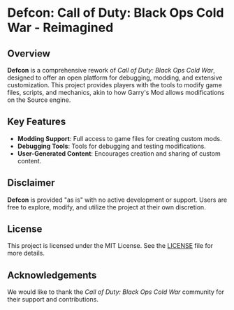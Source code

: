 # Defcon: Call of Duty: Black Ops Cold War - Reimagined

## Overview

**Defcon** is a comprehensive rework of *Call of Duty: Black Ops Cold War*, designed to offer an open platform for debugging, modding, and extensive customization. This project provides players with the tools to modify game files, scripts, and mechanics, akin to how Garry's Mod allows modifications on the Source engine.

## Key Features

- **Modding Support**: Full access to game files for creating custom mods.
- **Debugging Tools**: Tools for debugging and testing modifications.
- **User-Generated Content**: Encourages creation and sharing of custom content.

## Disclaimer

**Defcon** is provided "as is" with no active development or support. Users are free to explore, modify, and utilize the project at their own discretion.

## License

This project is licensed under the MIT License. See the [LICENSE](LICENSE) file for more details.

## Acknowledgements

We would like to thank the *Call of Duty: Black Ops Cold War* community for their support and contributions.
